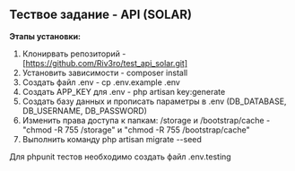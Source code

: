 
## Тествое задание - API (SOLAR)

**Этапы установки:**

 1. Клонирвать репозиторий -  [https://github.com/Riv3ro/test_api_solar.git]
 2. Установить зависимости - composer install
 3. Создать файл .env  - cp .env.example .env
 4. Создать APP_KEY для .env - php artisan key:generate
 5. Создать базу данных и прописать параметры в .env (DB_DATABASE, DB_USERNAME, DB_PASSWORD)
 6. Изменить права доступа к папкам: /storage и /bootstrap/cache - "chmod -R 755 /storage" и "chmod -R 755 /bootstrap/cache"
 7. Выполнить команду php artisan migrate --seed

 Для phpunit тестов необходимо создать файл .env.testing
